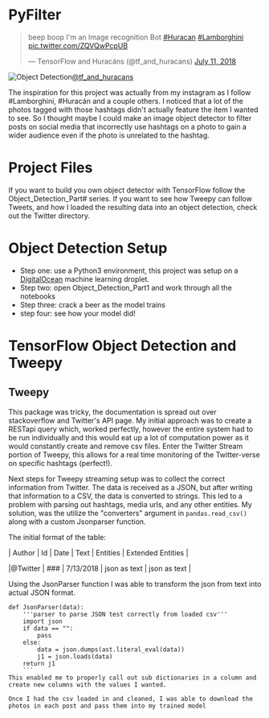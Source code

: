 # PyFilter

<blockquote class="twitter-tweet" data-lang="en"><p lang="en" dir="ltr">beep boop I&#39;m an Image recognition Bot <a href="https://twitter.com/hashtag/Huracan?src=hash&amp;ref_src=twsrc%5Etfw">#Huracan</a> <a href="https://twitter.com/hashtag/Lamborghini?src=hash&amp;ref_src=twsrc%5Etfw">#Lamborghini</a> <a href="https://t.co/ZQVQwPcpUB">pic.twitter.com/ZQVQwPcpUB</a></p>&mdash; TensorFlow and Huracáns (@tf_and_huracans) <a href="https://twitter.com/tf_and_huracans/status/1016917233275031553?ref_src=twsrc%5Etfw">July 11, 2018</a></blockquote>
<script async src="https://platform.twitter.com/widgets.js" charset="utf-8"></script>


![Object Detection](https://pbs.twimg.com/profile_banners/1016789079566921728/1531262895/1500x500 "Object Detection")[@tf_and_huracans](https://twitter.com/tf_and_huracans)

The inspiration for this project was actually from my instagram as I follow #Lamborghini, #Huracán and a couple others. I noticed that a lot of the photos tagged with those hashtags didn't actually feature the item I wanted to see. So I thought maybe I could make an image object detector to filter posts on social media that incorrectly use hashtags on a photo to gain a wider audience even if the photo is unrelated to the hashtag.

# Project Files

If you want to build you own object detector with TensorFlow follow the Object_Detection_Part# series.
If you want to see how Tweepy can follow Tweets, and how I loaded the resulting data into an object detection, check out the Twitter directory.

# Object Detection Setup

* Step one: use a Python3 environment, this project was setup on a [DigitalOcean](https://m.do.co/c/ad1f572a2ff5) machine learning droplet.
* Step two: open Object_Detection_Part1 and work through all the notebooks
* Step three: crack a beer as the model trains
* step four: see how your model did!


# TensorFlow Object Detection and Tweepy

## Tweepy
This package was tricky, the documentation is spread out over stackoverflow and
Twitter's API page. My initial approach was to create a RESTapi query which,
worked perfectly, however the entire system had to be run individually and this
would eat up a lot of computation power as it would constantly create and remove
csv files.
Enter the Twitter Stream portion of Tweepy, this allows for a real time monitoring
of the Twitter-verse on specific hashtags (perfect!).

Next steps for Tweepy streaming setup was to collect the correct information from
Twitter. The data is received as a JSON, but after writing that information to a CSV,
the data is converted to strings. This led to a problem with parsing out hashtags,
media urls, and any other entities. My solution, was the utilize the "converters" argument in `pandas.read_csv()` along with a custom Jsonparser function.

The initial format of the table:

| Author |  Id | Date | Text | Entities | Extended Entities |

|@Twitter | ### | 7/13/2018 | json as text | json as text |      

Using the JsonParser function I was able to transform the json from text into actual JSON format.
```
def JsonParser(data):
    '''parser to parse JSON test correctly from loaded csv'''
    import json
    if data == "":
        pass
    else:
        data = json.dumps(ast.literal_eval(data))
        j1 = json.loads(data)
    return j1
    ```
This enabled me to properly call out sub dictionaries in a column and create new columns with the values I wanted.

Once I had the csv loaded in and cleaned, I was able to download the photos in each post and pass them into my trained model
